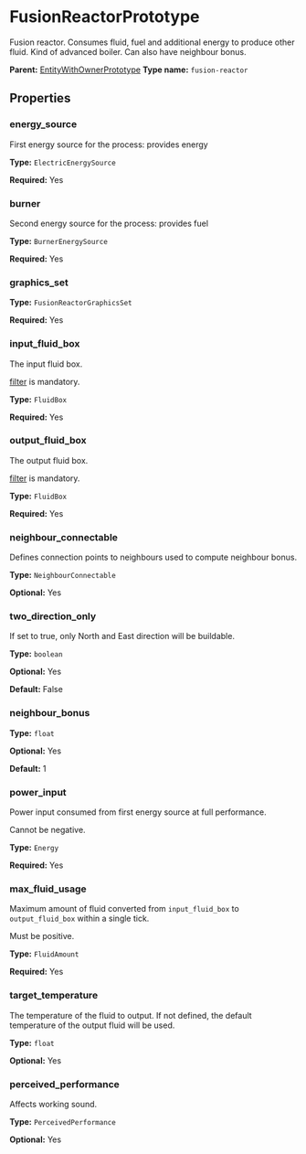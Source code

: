 # FusionReactorPrototype

Fusion reactor. Consumes fluid, fuel and additional energy to produce other fluid. Kind of advanced boiler. Can also have neighbour bonus.

**Parent:** [EntityWithOwnerPrototype](EntityWithOwnerPrototype.md)
**Type name:** `fusion-reactor`

## Properties

### energy_source

First energy source for the process: provides energy

**Type:** `ElectricEnergySource`

**Required:** Yes

### burner

Second energy source for the process: provides fuel

**Type:** `BurnerEnergySource`

**Required:** Yes

### graphics_set

**Type:** `FusionReactorGraphicsSet`

**Required:** Yes

### input_fluid_box

The input fluid box.

[filter](prototype:FluidBox::filter) is mandatory.

**Type:** `FluidBox`

**Required:** Yes

### output_fluid_box

The output fluid box.

[filter](prototype:FluidBox::filter) is mandatory.

**Type:** `FluidBox`

**Required:** Yes

### neighbour_connectable

Defines connection points to neighbours used to compute neighbour bonus.

**Type:** `NeighbourConnectable`

**Optional:** Yes

### two_direction_only

If set to true, only North and East direction will be buildable.

**Type:** `boolean`

**Optional:** Yes

**Default:** False

### neighbour_bonus

**Type:** `float`

**Optional:** Yes

**Default:** 1

### power_input

Power input consumed from first energy source at full performance.

Cannot be negative.

**Type:** `Energy`

**Required:** Yes

### max_fluid_usage

Maximum amount of fluid converted from `input_fluid_box` to `output_fluid_box` within a single tick.

Must be positive.

**Type:** `FluidAmount`

**Required:** Yes

### target_temperature

The temperature of the fluid to output. If not defined, the default temperature of the output fluid will be used.

**Type:** `float`

**Optional:** Yes

### perceived_performance

Affects working sound.

**Type:** `PerceivedPerformance`

**Optional:** Yes

